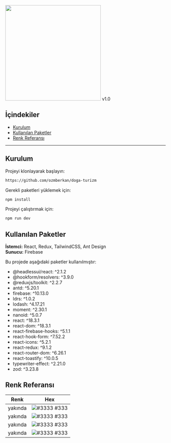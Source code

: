 <img src="https://github.com/user-attachments/assets/2447bc42-49f9-4336-9a34-bd8198f82fb0" style="width:300px"/> <span>v1.0</span> <br/>


## İçindekiler
- [Kurulum](#kurulum)
- [Kullanılan Paketler](#Kullanılan-Paketler)
- [Renk Referansı](#Renk-Referansı)

<hr/>

## Kurulum
Projeyi klonlayarak başlayın:
```bash 
https://github.com/ozmberkan/doga-turizm
```
Gerekli paketleri yüklemek için:
```bash
npm install
```

Projeyi çalıştırmak için:
```bash
npm run dev
```

## Kullanılan Paketler

**İstemci:** React, Redux, TailwindCSS, Ant Design <br/>
**Sunucu:** Firebase

Bu projede aşağıdaki paketler kullanılmıştır:

- @headlessui/react: ^2.1.2
- @hookform/resolvers: ^3.9.0
- @reduxjs/toolkit: ^2.2.7
- antd: ^5.20.1
- firebase: ^10.13.0
- ldrs: ^1.0.2
- lodash: ^4.17.21
- moment: ^2.30.1
- nanoid: ^5.0.7
- react: ^18.3.1
- react-dom: ^18.3.1
- react-firebase-hooks: ^5.1.1
- react-hook-form: ^7.52.2
- react-icons: ^5.2.1
- react-redux: ^9.1.2
- react-router-dom: ^6.26.1
- react-toastify: ^10.0.5
- typewriter-effect: ^2.21.0
- zod: ^3.23.8


## Renk Referansı

| Renk             | Hex                                                                |
| ----------------- | ------------------------------------------------------------------ |
| yakında | ![#3333](https://via.placeholder.com/10/33333?text=+) #333 |
| yakında | ![#3333](https://via.placeholder.com/10/33333?text=+) #333 |
| yakında | ![#3333](https://via.placeholder.com/10/33333?text=+) #333 |
| yakında | ![#3333](https://via.placeholder.com/10/33333?text=+) #333 | 


